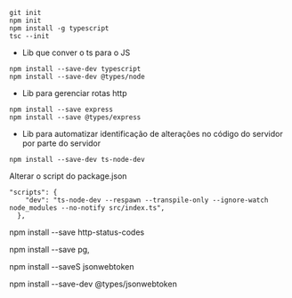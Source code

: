 ``` 
git init
npm init
npm install -g typescript
tsc --init
```
* Lib que conver o ts para o JS
```
npm install --save-dev typescript
npm install --save-dev @types/node
```
* Lib para gerenciar rotas http
```  
npm install --save express
npm install --save @types/express
```
* Lib para automatizar identificação de alterações no código do servidor por parte do servidor
``` 
npm install --save-dev ts-node-dev
```
Alterar o script do package.json
```
"scripts": {
    "dev": "ts-node-dev --respawn --transpile-only --ignore-watch node_modules --no-notify src/index.ts",
  },
```

npm install --save http-status-codes


npm install --save pg,

npm install --saveS jsonwebtoken

npm install --save-dev @types/jsonwebtoken